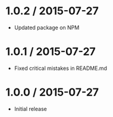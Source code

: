 1.0.2 / 2015-07-27
==================

* Updated package on NPM

1.0.1 / 2015-07-27
==================

* Fixed critical mistakes in README.md

1.0.0 / 2015-07-27
==================

* Initial release